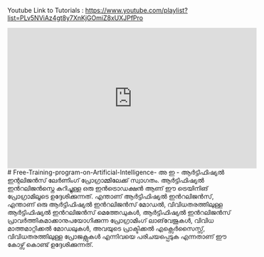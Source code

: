Youtube Link to Tutorials : https://www.youtube.com/playlist?list=PLv5NViAz4gt8y7XnKjGOmiZ8xUXJPfPro
<iframe width="560" height="315" src="https://www.youtube.com/embed/videoseries?list=PLv5NViAz4gt8y7XnKjGOmiZ8xUXJPfPro" frameborder="0" allow="accelerometer; autoplay; encrypted-media; gyroscope; picture-in-picture" allowfullscreen></iframe>
# Free-Training-program-on-Artificial-Intelligence-
അ ഇ - ആർട്ടിഫിഷ്യൽ ഇന്റലിജൻസ് ലേർണിംഗ്  പ്രോഗ്രാമ്മിലേക്ക്  സ്വാഗതം. ആർട്ടിഫിഷ്യൽ ഇൻറലിജൻസ്നെ കുറിച്ചുള്ള ഒരു ഇൻട്രൊഡക്ഷൻ ആണ് ഈ  ട്രെയിനിങ് പ്രോഗ്രാമിലൂടെ ഉദ്ദേശിക്കുന്നത്.    എന്താണ് ആർട്ടിഫിഷ്യൽ ഇൻറലിജൻസ്,  എന്താണ് ഒരു ആർട്ടിഫിഷ്യൽ ഇൻറലിജൻസ് മോഡൽ,  വിവിധതരത്തിലുള്ള ആർട്ടിഫിഷ്യൽ ഇൻറലിജൻസ് മെത്തേഡുകൾ, ആർട്ടിഫിഷ്യൽ ഇൻറലിജൻസ്  പ്രാവർത്തികമാക്കാനുപയോഗിക്കുന്ന  പ്രോഗ്രാമിംഗ് ലാങ്‌വേജുകൾ, വിവിധ മാത്തമാറ്റിക്കൽ മോഡലുകൾ, അവയുടെ  പ്രാക്ടിക്കൽ എക്സെർസൈസ്സ്, വിവിധതരത്തിലുള്ള പ്രോജക്റ്റുകൾ   എന്നിവയെ  പരിചയപ്പെടുക എന്നതാണ്  ഈ കോഴ്സ് കൊണ്ട് ഉദ്ദേശിക്കുന്നത്.
